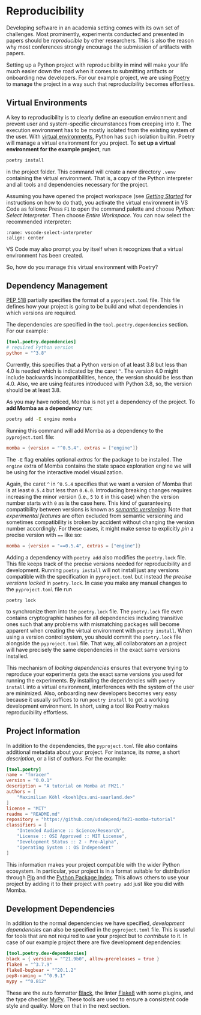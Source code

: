 # Reproducibility

Developing software in an academia setting comes with its own set of challenges.
Most prominently, experiments conducted and presented in papers should be *reproducible* by other researchers.
This is also the reason why most conferences strongly encourage the submission of artifacts with papers.

Setting up a Python project with reproducibility in mind will make your life much easier down the road when it comes to submitting artifacts or onboarding new developers.
For our example project, we are using [Poetry](https://python-poetry.org/) to manage the project in a way such that reproducibility becomes effortless.


## Virtual Environments

A key to reproducibility is to clearly define an execution environment and prevent user and system-specific circumstances from creeping into it.
The execution environment has to be mostly isolated from the existing system of the user.
With [virtual environments](https://docs.python.org/3/tutorial/venv.html), Python has such isolation builtin.
Poetry will manage a virtual environment for you project.
To **set up a virtual environment for the example project**, run
```bash
poetry install
```
in the project folder.
This command will create a new directory `.venv` containing the virtual environment.
That is, a copy of the Python interpreter and all tools and dependencies necessary for the project.

Assuming you have opened the project workspace (see [*Getting Started*](getting-started) for instructions on how to do that), you activate the virtual environment in VS Code as follows:
Press `F1` to open the command palette and choose *Python: Select Interpreter*.
Then choose *Entire Workspace*.
You can now select the recommended interpreter:

```{image} ./images/vscode-select-interpreter.png
:name: vscode-select-interpreter
:align: center
```

VS Code may also prompt you by itself when it recognizes that a virtual environment has been created.

So, how do you manage this virtual environment with Poetry?


## Dependency Management

[PEP 518](https://www.python.org/dev/peps/pep-0518/) partially specifies the format of a `pyproject.toml` file.
This file defines how your project is going to be build and what dependencies in which versions are required.

The dependencies are specified in the `tool.poetry.dependencies` section.
For our example:
```toml
[tool.poetry.dependencies]
# required Python version
python = "^3.8"
```
Currently, this specifies that a Python version of at least 3.8 but less than 4.0 is needed which is indicated by the caret `^`.
The version 4.0 might include backwards incompatibilities, hence, the version should be less than 4.0.
Also, we are using features introduced with Python 3.8, so, the version should be at least 3.8.

As you may have noticed, Momba is not yet a dependency of the project.
To **add Momba as a dependency** run:
```bash
poetry add -E engine momba
```

Running this command will add Momba as a dependency to the `pyproject.toml` file:
```toml
momba = {version = "^0.5.4", extras = ["engine"]}
```

The `-E` flag enables optional *extras* for the package to be installed.
The `engine` extra of Momba contains the state space exploration engine we will be using for the interactive model visualization.

Again, the caret `^` in `^0.5.4` specifies that we want a version of Momba that is at least `0.5.4` but less than `0.6.0`.
Introducing breaking changes requires increasing the minor version (i.e., `5` to `6` in this case) when the version number starts with `0` as is the case here.
This kind of guaranteeing compatibility between versions is known as [*semantic versioning*](https://semver.org/).
Note that *experimental features* are often excluded from semantic versioning and sometimes compatibility is broken by accident without changing the version number accordingly.
For these cases, it might make sense to explicitly *pin* a precise version with `==` like so:
```toml
momba = {version = "==0.5.4", extras = ["engine"]} 
```

Adding a dependency with `poetry add` also modifies the `poetry.lock` file.
This file keeps track of the precise versions needed for reproducibility and development.
Running `poetry install` will not install just any versions compatible with the specification in `pyproject.toml` but instead *the precise versions locked* in `poetry.lock`.
In case you make any manual changes to the `pyproject.toml` file run
```
poetry lock
```
to synchronize them into the `poetry.lock` file.
The `poetry.lock` file even contains cryptographic hashes for all dependencies including transitive ones such that any problems with mismatching packages will become apparent when creating the virtual environment with `poetry install`.
When using a version control system, you should commit the `poetry.lock` file alongside the `pyproject.toml` file.
That way, all collaborators an a project will have precisely the same dependencies in the exact same versions installed.

This mechanism of *locking dependencies* ensures that everyone trying to reproduce your experiments gets the exact same versions you used for running the experiments.
By installing the dependencies with `poetry install` into a virtual environment, interferences with the system of the user are minimized.
Also, onboarding new developers becomes very easy because it usually suffices to run `poetry install` to get a working development environment.
In short, using a tool like Poetry makes reproducibility effortless.


## Project Information

In addition to the dependencies, the `pyproject.toml` file also contains additional metadata about your project.
For instance, its *name*, a short *description*, or a list of *authors*.
For the example:
```toml
[tool.poetry]
name = "fmracer"
version = "0.0.1"
description = "A tutorial on Momba at FM21."
authors = [
    "Maximilian Köhl <koehl@cs.uni-saarland.de>"
]
license = "MIT"
readme = "README.md"
repository = "https://github.com/udsdepend/fm21-momba-tutorial"
classifiers = [
    "Intended Audience :: Science/Research",
    "License :: OSI Approved :: MIT License",
    "Development Status :: 2 - Pre-Alpha",
    "Operating System :: OS Independent"
]
```
This information makes your project compatible with the wider Python ecosystem.
In particular, your project is in a format suitable for distribution through [Pip](https://pypi.org/project/pip/) and the [Python Package Index](https://pypi.org).
This allows others to use your project by adding it to their project with `poetry add` just like you did with Momba.


## Development Dependencies

In addition to the normal dependencies we have specified, *development dependencies* can also be specified in the `pyproject.toml` file.
This is useful for tools that are not required to *use* your project but to *contribute* to it.
In case of our example project there are five development dependencies:
```toml
[tool.poetry.dev-dependencies]
black = { version = "^21.9b0", allow-prereleases = true }
flake8 = "^3.7.9"
flake8-bugbear = "^20.1.2"
pep8-naming = "^0.9.1"
mypy = "^0.812"
```
These are the auto formatter [Black](https://github.com/psf/black), the linter [Flake8](https://flake8.pycqa.org/en/latest/) with some plugins, and the type checker [MyPy](http://mypy-lang.org/).
These tools are used to ensure a consistent code style and quality.
More on that in the next section.